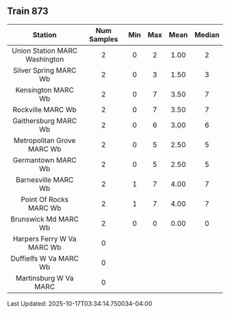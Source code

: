 ## Train 873

| Station | Num Samples | Min | Max | Mean | Median |
| :-----: | :---------: | :-: | :-: | :--: | :----: |
| Union Station MARC Washington | 2 | 0 | 2 | 1.00 | 2 |
| Silver Spring MARC Wb | 2 | 0 | 3 | 1.50 | 3 |
| Kensington MARC Wb | 2 | 0 | 7 | 3.50 | 7 |
| Rockville MARC Wb | 2 | 0 | 7 | 3.50 | 7 |
| Gaithersburg MARC Wb | 2 | 0 | 6 | 3.00 | 6 |
| Metropolitan Grove MARC Wb | 2 | 0 | 5 | 2.50 | 5 |
| Germantown MARC Wb | 2 | 0 | 5 | 2.50 | 5 |
| Barnesville MARC Wb | 2 | 1 | 7 | 4.00 | 7 |
| Point Of Rocks MARC Wb | 2 | 1 | 7 | 4.00 | 7 |
| Brunswick Md MARC Wb | 2 | 0 | 0 | 0.00 | 0 |
| Harpers Ferry W Va MARC Wb | 0 |  |  |  |  |
| Duffielfs W Va MARC Wb | 0 |  |  |  |  |
| Martinsburg W Va MARC | 0 |  |  |  |  |


Last Updated: 2025-10-17T03:34:14.750034-04:00